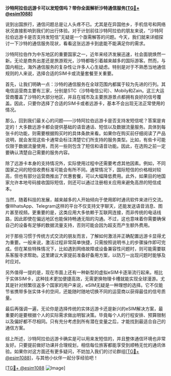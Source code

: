 **沙特阿拉伯远游卡可以发短信吗？带你全面解析沙特通信服务[[TG💪+ @esim1088](https://t.me/s/esim1088)]**

说到出国旅行，通信问题总是让人头疼不已。尤其是在异国他乡，手机信号和网络状况直接影响到我们的出行体验。对于计划前往沙特阿拉伯的朋友来说，“沙特阿拉伯远游卡是否支持发短信”无疑是一个亟需解答的问题。今天，我们就来详细探讨一下沙特的通信服务现状，看看这张远游卡到底能不能满足你的需求。

沙特阿拉伯作为中东地区的重要国家之一，近年来经济发展迅速，社会面貌焕然一新。无论是商务出差还是旅游观光，沙特都吸引着越来越多的国际游客。然而，与国内相比，海外通信服务的复杂性让许多人心生疑虑。特别是对于不熟悉当地通信规则的人来说，选择合适的SIM卡或流量套餐至关重要。

首先，让我们明确一点：沙特的通信服务在全球范围内都属于较为先进的行列。其电信运营商主要有三家，分别是STC（沙特电信公司）、Mobily和Zain。这三大运营商覆盖了沙特的大部分地区，并且在城市及主要旅游景点都拥有良好的信号覆盖。因此，只要你选择了合适的SIM卡或者远游卡，基本不会出现无法正常使用的情况。

那么，回到我们最关心的问题——沙特阿拉伯远游卡是否支持发短信呢？答案是肯定的！大多数远游卡都会提供基础的语音通话、短信以及数据流量服务。具体到每张卡的功能，则需要根据购买时的具体条款来看。如果你在购买前仔细阅读了产品说明，就会发现这些卡通常会标注清楚它们所支持的服务类型。比如，有些卡可能仅限于数据流量使用，而另一些则包含了短信和语音功能。因此，在选购之前一定要确认清楚自己需要的服务内容。

除了远游卡本身的支持情况外，实际使用过程中还需要考虑其他因素。例如，不同国家之间的短信收费标准可能会有所不同。通常情况下，国际短信的价格相对较高，但也有部分运营商推出了优惠套餐，可以大幅降低费用。此外，如果目的地国家允许本地号码接收国际短信，则还可以通过注册相关应用来避免高昂的短信成本。

当然，随着科技的发展，越来越多的人开始倾向于使用即时通讯软件来进行交流。像WhatsApp、Telegram这样的平台不仅支持文字聊天，还能发送语音消息、图片甚至视频。更重要的是，这类应用大多依赖于互联网连接，而非传统的电话线路，因此即使在偏远地区也能保持畅通无阻的沟通。不过，这也意味着你需要确保自己的设备有足够的数据流量支持，否则可能会因为超支而产生额外费用。

对于那些习惯于传统方式交流的朋友而言，了解如何激活并正确配置远游卡显得尤为重要。一般来说，激活过程非常简单快捷，只需按照说明书上的步骤操作即可完成。但在某些特殊情况下，比如遇到网络故障或设备兼容性问题时，则可能需要联系客服寻求帮助。这里建议大家提前准备好备用方案，以防万一出现问题时能够及时应对。

另外值得一提的是，现在市面上还有一种新型的虚拟eSIM卡逐渐流行起来。相比于实体SIM卡，这种技术更加便捷高效，无需更换物理卡槽就能实现全球漫游。尤其是针对频繁往返多个国家的用户来说，eSIM无疑是一种理想的选择。它不仅能节省携带多张实体卡的空间，还能随时随地切换不同的运营商以获得最佳的信号质量。

最后再强调一遍，无论你是选择传统的实体远游卡还是新兴的eSIM解决方案，最重要的是要根据个人的实际需求做出明智决策。毕竟每个人的行程安排、预算限制以及偏好都不尽相同。只有充分考虑到所有潜在变量之后，才能找到最适合自己的通信方案。

综上所述，沙特阿拉伯远游卡确实是可以用来发短信的，并且整体通信环境也非常友好。只要提前做好功课并合理规划，相信每位旅客都能享受到顺畅无忧的通讯体验。如果你对这方面还有更多疑问，不妨加入我们的讨论群组[[TG💪+ @esim1088](https://t.me/s/esim1088)]，与其他小伙伴一起分享经验吧！

[[TG💪+ @esim1088](https://t.me/s/esim1088) ![Image](https://i.postimg.cc/4NQfJmqS/Snipaste-2025-05-13-00-14-12.png)]